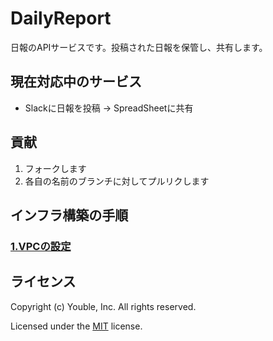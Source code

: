 # DailyReport

日報のAPIサービスです。投稿された日報を保管し、共有します。

## 現在対応中のサービス

* Slackに日報を投稿 → SpreadSheetに共有

## 貢献

1. フォークします
2. 各自の名前のブランチに対してプルリクします


## インフラ構築の手順

### [1.VPCの設定](doc/vpc.md)

## ライセンス

Copyright (c) Youble, Inc. All rights reserved.

Licensed under the [MIT](LICENSE.txt) license.

